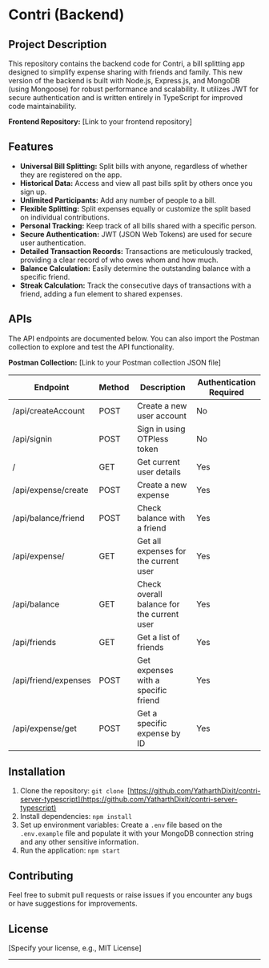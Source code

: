 

# Contri (Backend)

## Project Description
This repository contains the backend code for Contri, a bill splitting app designed to simplify expense sharing with friends and family. This new version of the backend is built with Node.js, Express.js, and MongoDB (using Mongoose) for robust performance and scalability. It utilizes JWT for secure authentication and is written entirely in TypeScript for improved code maintainability.

**Frontend Repository:** [Link to your frontend repository]

## Features
* **Universal Bill Splitting:** Split bills with anyone, regardless of whether they are registered on the app.
* **Historical Data:** Access and view all past bills split by others once you sign up.
* **Unlimited Participants:** Add any number of people to a bill.
* **Flexible Splitting:** Split expenses equally or customize the split based on individual contributions.
* **Personal Tracking:** Keep track of all bills shared with a specific person.
* **Secure Authentication:**  JWT (JSON Web Tokens) are used for secure user authentication.
* **Detailed Transaction Records:**  Transactions are meticulously tracked, providing a clear record of who owes whom and how much.
* **Balance Calculation:** Easily determine the outstanding balance with a specific friend.
* **Streak Calculation:**  Track the consecutive days of transactions with a friend, adding a fun element to shared expenses.

## APIs
The API endpoints are documented below. You can also import the Postman collection to explore and test the API functionality.

**Postman Collection:** [Link to your Postman collection JSON file]

| Endpoint | Method | Description | Authentication Required |
|---|---|---|---|
| /api/createAccount | POST | Create a new user account | No |
| /api/signin | POST | Sign in using OTPless token | No |
| / | GET | Get current user details | Yes |
| /api/expense/create | POST | Create a new expense | Yes |
| /api/balance/friend | POST | Check balance with a friend | Yes |
| /api/expense/ | GET | Get all expenses for the current user | Yes |
| /api/balance | GET | Check overall balance for the current user | Yes |
| /api/friends | GET | Get a list of friends | Yes |
| /api/friend/expenses | POST | Get expenses with a specific friend | Yes |
| /api/expense/get | POST | Get a specific expense by ID | Yes |

## Installation
1. Clone the repository: `git clone `[https://github.com/YatharthDixit/contri-server-typescript](https://github.com/YatharthDixit/contri-server-typescript)
2. Install dependencies: `npm install`
3. Set up environment variables: Create a `.env` file based on the `.env.example` file and populate it with your MongoDB connection string and any other sensitive information.
4. Run the application: `npm start`

## Contributing
Feel free to submit pull requests or raise issues if you encounter any bugs or have suggestions for improvements.

## License
[Specify your license, e.g., MIT License]

---